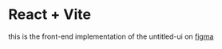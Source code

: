 # React + Vite
this is the front-end implementation of the untitled-ui on [figma](https://www.figma.com/file/OAxpwZwLKynr1NrrwgxEkf/Untitled?type=design&t=LOMzGl8GpmjoqHTI-6)


